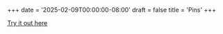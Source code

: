+++
date = '2025-02-09T00:00:00-08:00'
draft = false
title = 'Pins'
+++

[Try it out here](https://vncntt.github.io/metal_pins/)
